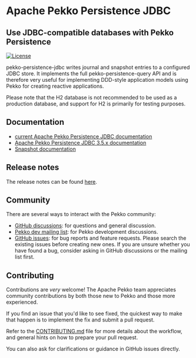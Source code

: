 # Apache Pekko Persistence JDBC
## Use JDBC-compatible databases with Pekko Persistence

[![License](https://img.shields.io/:license-Apache%202-red.svg)](https://www.apache.org/licenses/LICENSE-2.0.txt)

pekko-persistence-jdbc writes journal and snapshot entries to a configured JDBC store. It implements the full pekko-persistence-query API and is therefore very useful for implementing DDD-style 
application models using Pekko for creating reactive applications.

Please note that the H2 database is not recommended to be used as a production database, and support for H2 is primarily for testing purposes.

## Documentation

* [current Apache Pekko Persistence JDBC documentation](https://pekko.apache.org/docs/pekko-persistence-jdbc/current/)
* [Apache Pekko Persistence JDBC 3.5.x documentation](https://pekko.apache.org/docs/pekko-persistence-jdbc/3.5/)
* [Snapshot documentation](https://pekko.apache.org/docs/pekko-persistence-jdbc/snapshot/)

## Release notes

The release notes can be found [here](https://github.com/apache/incubator-pekko-persistence-jdbc/releases).

## Community

There are several ways to interact with the Pekko community:

- [GitHub discussions](https://github.com/apache/incubator-pekko-persistence-jdbc/discussions): for questions and general discussion.
- [Pekko dev mailing list](https://lists.apache.org/list.html?dev@pekko.apache.org): for Pekko development discussions.
- [GitHub issues](https://github.com/apache/incubator-pekko-persistence-jdbc/issues): for bug reports and feature requests. Please search the existing issues before creating new ones. If you are unsure whether you have found a bug, consider asking in GitHub discussions or the mailing list first.

## Contributing

Contributions are *very* welcome! The Apache Pekko team appreciates community contributions by both those new to Pekko and those more experienced.

If you find an issue that you'd like to see fixed, the quickest way to make that happen is to implement the fix and submit a pull request.

Refer to the [CONTRIBUTING.md](CONTRIBUTING.md) file for more details about the workflow, and general hints on how to prepare your pull request.

You can also ask for clarifications or guidance in GitHub issues directly.
